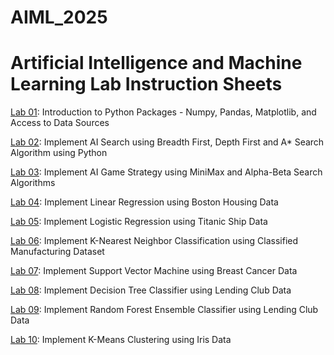 # AIML_2025
# Artificial Intelligence and Machine Learning Lab Instruction Sheets 
[Lab 01](): Introduction to Python Packages - Numpy, Pandas, Matplotlib, and Access to Data Sources 

[Lab 02](): Implement AI Search using Breadth First, Depth First and A* Search Algorithm using Python


[Lab 03](): Implement AI Game Strategy using MiniMax and Alpha-Beta Search Algorithms 

[Lab 04](): Implement Linear Regression using Boston Housing Data 

[Lab 05](): Implement Logistic Regression using Titanic Ship Data 

[Lab 06](): Implement K-Nearest Neighbor Classification using Classified Manufacturing Dataset

[Lab 07](): Implement Support Vector Machine using Breast Cancer Data 

[Lab 08](): Implement Decision Tree Classifier using Lending Club Data 

[Lab 09](): Implement Random Forest Ensemble Classifier using Lending Club Data 

[Lab 10](): Implement K-Means Clustering using Iris Data
